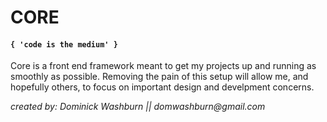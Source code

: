 # CORE
#### `{ 'code is the medium' }`
Core is a front end framework meant to get my projects up and running as smoothly as possible. Removing the pain of this setup will allow me, and hopefully others, to focus on important design and develpment concerns.

_created by: Dominick Washburn || domwashburn@gmail.com_